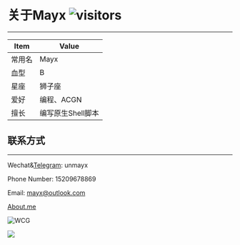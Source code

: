 # 关于Mayx  ![visitors](https://visitor-badge.glitch.me/badge?page_id=mayx_page)   

 * * *

| Item | Value |
| - | - |
| 常用名 | Mayx |
| 血型 | B |
| 星座 | 狮子座 |
| 爱好 | 编程、ACGN |
| 擅长 | 编写原生Shell脚本 |

## 联系方式

 * * *
 
 Wechat&[Telegram](https://t.me/unmayx): unmayx
 
 Phone Number: 15209678869
 
 Email: <mayx@outlook.com>
 
 [About.me](https://about.me/mayx)

 ![WCG](https://www.seti-germany.de/wcg/badge_Mayx_10.png)

 ![](https://github-readme-stats.vercel.app/api?username=Mabbs&show_icons=true&theme=dark)
